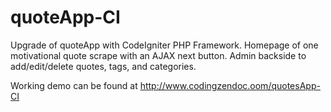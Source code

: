 quoteApp-CI
===========

Upgrade of quoteApp with CodeIgniter PHP Framework. Homepage of one motivational quote scrape with an AJAX next button. Admin backside to add/edit/delete quotes, tags, and categories.


Working demo can be found at http://www.codingzendoc.oom/quotesApp-CI
